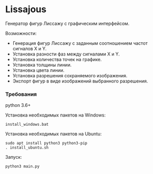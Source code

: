 # Lissajous

Генератор фигур Лиссажу с графическим интерфейсом.

Возможности:
* Генерация фигур Лиссажу с заданным соотношением частот сигналов X и Y.
* Установка разности фаз между сигналами X и Y.
* Установка количества точек на графике.
* Установка толщины линии.
* Установка цвета линии.
* Установка разрешения сохраняемого изображения.
* Экспорт фигур в виде изображений выбранного разрешения.


### Требования
python 3.6+

Установка необходимых пакетов на Windows:
```
install_windows.bat
```

Установка необходимых пакетов на Ubuntu:
```
sudo apt install python3 python3-pip
. install_ubuntu.sh
```

Запуск:
```
python3 main.py
```


